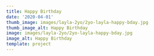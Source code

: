 ```yaml
---
title: Happy Birthday
date: '2020-04-01'
thumb_image: images/layla-2yo/2yo-layla-happy-bday.jpg
thumb_image_alt: Happy Birthday
image: images/layla-2yo/2yo-layla-happy-bday.jpg
image_alt: Happy Birthday
template: project
---
```


